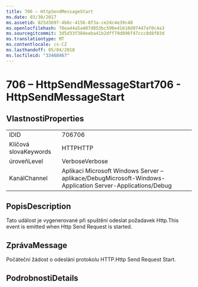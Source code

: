 ```yaml
---
title: 706 – HttpSendMessageStart
ms.date: 03/30/2017
ms.assetid: 825d3697-4b6c-4156-8f3a-ce24c4e39c48
ms.openlocfilehash: 70ea44a5a407d053bc590e41610d97447af0c4a3
ms.sourcegitcommit: 3d5d33f384eeba41b2dff79d096f47ccc8d8f03d
ms.translationtype: MT
ms.contentlocale: cs-CZ
ms.lasthandoff: 05/04/2018
ms.locfileid: "33468467"
---
```

# <a name="706---httpsendmessagestart"></a><span data-ttu-id="ed269-102">706 – HttpSendMessageStart</span><span class="sxs-lookup"><span data-stu-id="ed269-102">706 - HttpSendMessageStart</span></span>
## <a name="properties"></a><span data-ttu-id="ed269-103">Vlastnosti</span><span class="sxs-lookup"><span data-stu-id="ed269-103">Properties</span></span>  
  
|||  
|-|-|  
|<span data-ttu-id="ed269-104">ID</span><span class="sxs-lookup"><span data-stu-id="ed269-104">ID</span></span>|<span data-ttu-id="ed269-105">706</span><span class="sxs-lookup"><span data-stu-id="ed269-105">706</span></span>|  
|<span data-ttu-id="ed269-106">Klíčová slova</span><span class="sxs-lookup"><span data-stu-id="ed269-106">Keywords</span></span>|<span data-ttu-id="ed269-107">HTTP</span><span class="sxs-lookup"><span data-stu-id="ed269-107">HTTP</span></span>|  
|<span data-ttu-id="ed269-108">úroveň</span><span class="sxs-lookup"><span data-stu-id="ed269-108">Level</span></span>|<span data-ttu-id="ed269-109">Verbose</span><span class="sxs-lookup"><span data-stu-id="ed269-109">Verbose</span></span>|  
|<span data-ttu-id="ed269-110">Kanál</span><span class="sxs-lookup"><span data-stu-id="ed269-110">Channel</span></span>|<span data-ttu-id="ed269-111">Aplikaci Microsoft Windows Server – aplikace/Debug</span><span class="sxs-lookup"><span data-stu-id="ed269-111">Microsoft-Windows-Application Server-Applications/Debug</span></span>|  
  
## <a name="description"></a><span data-ttu-id="ed269-112">Popis</span><span class="sxs-lookup"><span data-stu-id="ed269-112">Description</span></span>  
 <span data-ttu-id="ed269-113">Tato událost je vygenerované při spuštění odeslat požadavek Http.</span><span class="sxs-lookup"><span data-stu-id="ed269-113">This event is emitted when Http Send Request is started.</span></span>  
  
## <a name="message"></a><span data-ttu-id="ed269-114">Zpráva</span><span class="sxs-lookup"><span data-stu-id="ed269-114">Message</span></span>  
 <span data-ttu-id="ed269-115">Počáteční žádost o odeslání protokolu HTTP.</span><span class="sxs-lookup"><span data-stu-id="ed269-115">Http Send Request Start.</span></span>  
  
## <a name="details"></a><span data-ttu-id="ed269-116">Podrobnosti</span><span class="sxs-lookup"><span data-stu-id="ed269-116">Details</span></span>
